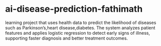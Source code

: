 # ai-disease-prediction-fathimath
 learning project that uses health data to predict the likelihood of diseases such as Parkinson’s,heart disease,diabetes. The system analyzes patient features and applies logistic regression to detect early signs of illness, supporting faster diagnosis and better treatment outcomes.
